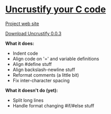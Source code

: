 [Uncrustify your C code](http://sourceforge.net/projects/uncrustify/)
=====================================================================

[Project web site](http://sourceforge.net/projects/uncrustify/)

[Download Uncrustify
0.0.3](http://prdownloads.sourceforge.net/uncrustify/uncrustify-0.0.3.tgz?download)

**What it does:**

-   Indent code
-   Align code on \'=\' and variable definitions
-   Align \#define stuff
-   Align backslash-newline stuff
-   Reformat comments (a little bit)
-   Fix inter-character spacing

**What it doesn\'t do (yet):**

-   Split long lines
-   Handle format changing \#if/\#else stuff
